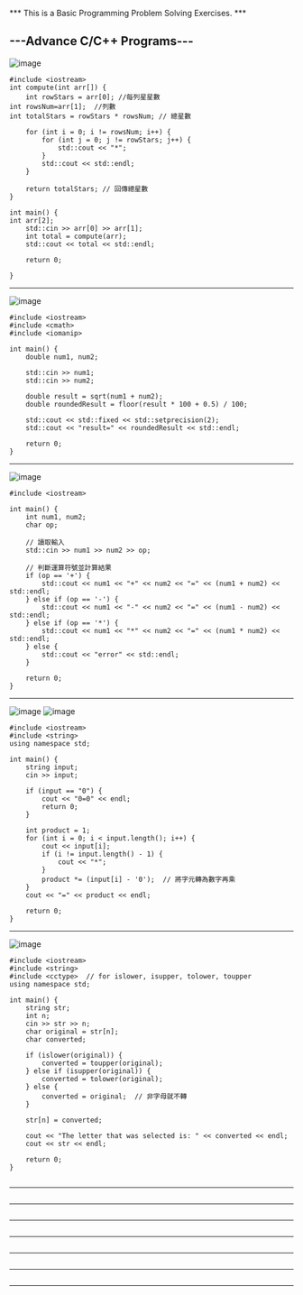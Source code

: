*** This is a Basic Programming Problem Solving Exercises. ***

---Advance C/C++ Programs---
--------------------------------------------------------------
![image](https://github.com/user-attachments/assets/75ca41b6-8c54-43bc-b7ed-997d97265b0d)
```
#include <iostream>
int compute(int arr[]) {
    int rowStars = arr[0]; //每列星星數
int rowsNum=arr[1];  //列數
int totalStars = rowStars * rowsNum; // 總星數

    for (int i = 0; i != rowsNum; i++) {
        for (int j = 0; j != rowStars; j++) {
            std::cout << "*";
        }
        std::cout << std::endl;
    }

    return totalStars; // 回傳總星數
}

int main() {
int arr[2];
    std::cin >> arr[0] >> arr[1];
    int total = compute(arr);
    std::cout << total << std::endl;

    return 0;

}
```
--------------------------------------------------------------
![image](https://github.com/user-attachments/assets/81a51561-8786-48e1-83cf-09757c3446cf)
```
#include <iostream>
#include <cmath>  
#include <iomanip>  

int main() {
    double num1, num2;

    std::cin >> num1;
    std::cin >> num2;

    double result = sqrt(num1 + num2);
    double roundedResult = floor(result * 100 + 0.5) / 100;

    std::cout << std::fixed << std::setprecision(2);
    std::cout << "result=" << roundedResult << std::endl;

    return 0;
}
```
--------------------------------------------------------------
![image](https://github.com/user-attachments/assets/53c35e6d-0610-4683-8684-e69d27659efd)

```
#include <iostream>

int main() {
    int num1, num2;
    char op;

    // 讀取輸入
    std::cin >> num1 >> num2 >> op;

    // 判斷運算符號並計算結果
    if (op == '+') {
        std::cout << num1 << "+" << num2 << "=" << (num1 + num2) << std::endl;
    } else if (op == '-') {
        std::cout << num1 << "-" << num2 << "=" << (num1 - num2) << std::endl;
    } else if (op == '*') {
        std::cout << num1 << "*" << num2 << "=" << (num1 * num2) << std::endl;
    } else {
        std::cout << "error" << std::endl;
    }

    return 0;
}
```

--------------------------------------------------------------
![image](https://github.com/user-attachments/assets/936a634a-43ae-4127-b0ee-b3ebc7768e36) ![image](https://github.com/user-attachments/assets/4fb59362-d6ef-4d28-b23c-2d653492c8e5)


```
#include <iostream>
#include <string>
using namespace std;

int main() {
    string input;
    cin >> input;

    if (input == "0") {
        cout << "0=0" << endl;
        return 0;
    }

    int product = 1;
    for (int i = 0; i < input.length(); i++) {
        cout << input[i];
        if (i != input.length() - 1) {
            cout << "*";
        }
        product *= (input[i] - '0');  // 將字元轉為數字再乘
    }
    cout << "=" << product << endl;

    return 0;
}

```
--------------------------------------------------------------
![image](https://github.com/user-attachments/assets/d47ff7c9-6c17-4c36-8615-3b1c621414dd)
```
#include <iostream>
#include <string>
#include <cctype>  // for islower, isupper, tolower, toupper
using namespace std;

int main() {
    string str;
    int n;
    cin >> str >> n;
    char original = str[n];
    char converted;

    if (islower(original)) {
        converted = toupper(original);
    } else if (isupper(original)) {
        converted = tolower(original);
    } else {
        converted = original;  // 非字母就不轉
    }

    str[n] = converted;

    cout << "The letter that was selected is: " << converted << endl;
    cout << str << endl;

    return 0;
}


```
--------------------------------------------------------------
```

```
--------------------------------------------------------------
```

```
--------------------------------------------------------------
```

```
--------------------------------------------------------------
```

```
--------------------------------------------------------------
```

```
--------------------------------------------------------------
```

```
--------------------------------------------------------------











